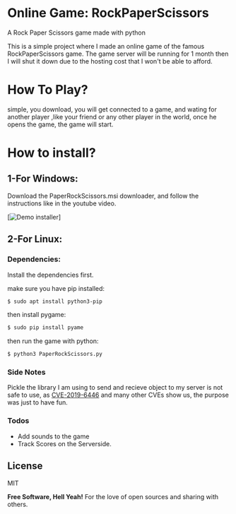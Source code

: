 
# Online Game: RockPaperScissors
A Rock Paper Scissors game made with python

This is a simple project where I made an online game of the famous RockPaperScissors game. The game server will be running for 1 month then I will shut it down due to the hosting cost that I won't be able to afford.
# How To Play?
simple, you download, you will get connected to a game, and wating for another player ,like your friend or any other player in the world, once he opens the game, the game will start.

# How to install?
## 1-For Windows:
Download the PaperRockScissors.msi downloader, and follow the instructions like in the youtube video.

[![Demo installer](https://i.imgur.com/ZpBn3BZ.gif)]


## 2-For Linux:
### Dependencies:
Install the dependencies first.

make sure you have pip installed:
```sh
$ sudo apt install python3-pip
```

then install pygame:
```sh
$ sudo pip install pyame
```


then run the game with python:
```sh
$ python3 PaperRockScissors.py
```


### Side Notes
Pickle the library I am using to send and recieve object to my server is not safe to use, as [CVE-2019-6446](https://nvd.nist.gov/vuln/detail/CVE-2019-6446) and many other CVEs show us, the purpose was just to have fun.

### Todos

 - Add sounds to the game
 - Track Scores on the Serverside.

License
----

MIT


**Free Software, Hell Yeah!**
For the love of open sources and sharing with others.
